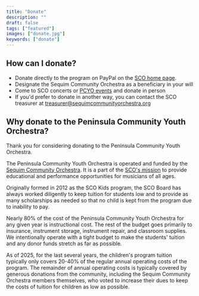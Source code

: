 ```yaml
---
title: "Donate"
description: ""
draft: false
tags: ["featured"]
images: ["donate.jpg"]
keywords: ["donate"]
---
```

## How can I donate?
- Donate directly to the program on PayPal on the [SCO home page](https://sequimcommunityorchestra.org/index.php).
- Designate the Sequim Community Orchestra as a beneficiary in your will
- Come to SCO concerts or [PCYO events](/events) and donate in person
- If you'd prefer to donate in another way, you can contact the SCO treasurer at 
treasurer@sequimcommunityorchestra.org

## Why donate to the Peninsula Community Youth Orchestra?

Thank you for considering donating to the Peninsula Community Youth Orchestra.

The Peninsula Community Youth Orchestra is operated and funded by the [Sequim Community Orchestra](https://sequimcommunityorchestra.org). It is a part of the [SCO's mission](https://sequimcommunityorchestra.org/aboutUs.php) to provide educational and performance opportunities for musicians of all ages.

Originally formed in 2012 as the SCO Kids program, the SCO Board has always worked diligently to keep tuition for students low and to provide as many scholarships as needed so that no child is kept from the program due to inability to pay.  

Nearly 80% of the cost of the Peninsula Community Youth Orchestra for any given year is instructional cost.  The rest of the budget goes primarily to insurance, instrument storage, instrument repair, and classroom supplies.  We intentionally operate with a tight budget to make the students' tuition and any donor funds stretch as far as possible.
 
As of 2025, for the last several years, the children's program tuition typically only covers 20-40% of the regular annual operating costs of the program. The remainder of annual operating costs is typically covered by generous donations from the community, including the Sequim Community Orchestra members themselves, who voted to increase their dues to keep the costs of tuition for children as low as possible.

